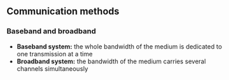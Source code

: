 Communication methods
---------------------

### Baseband and broadband

  * **Baseband system:** the whole bandwidth of the medium is dedicated to one
                         transmission at a time
  * **Broadband system:** the bandwidth of the medium carries several channels
                          simultaneously
